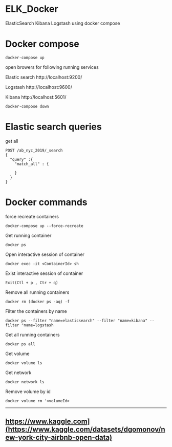 # ELK_Docker
ElasticSearch Kibana Logstash using docker compose

# Docker compose 

```
docker-compose up

``` 

open browers for following running services 

Elastic search
http://localhost:9200/

Logstash
http://localhost:9600/

Kibana
http://localhost:5601/

```
docker-compose down

```

# Elastic search queries

get all 

```
POST /ab_nyc_2019/_search
{
  "query" :{
    "match_all" : {
      
    }
  }
}

```


# Docker commands
force recreate containers
```
docker-compose up --force-recreate

```

Get running container 
```
docker ps

```

Open interactive session of container 
```
docker exec -it <ContainerId> sh

```

Exist interactive session of container
```
Exit(Ctl + p , Ctr + q)

```

Remove all running containers 
```
docker rm (docker ps -aq) -f

``` 

Filter the containers by name
```
docker ps --filter "name=elasticsearch" --filter "name=kibana" --filter "name=logstash
```
Get all running containers

```
docker ps all 
```

Get volume 
```
docker volume ls
```

Get network 

```
docker network ls

```

Remove volume by id
```
docker volume rm '<volumeId>

```

----------------
https://www.kaggle.com](https://www.kaggle.com/datasets/dgomonov/new-york-city-airbnb-open-data)
----------
